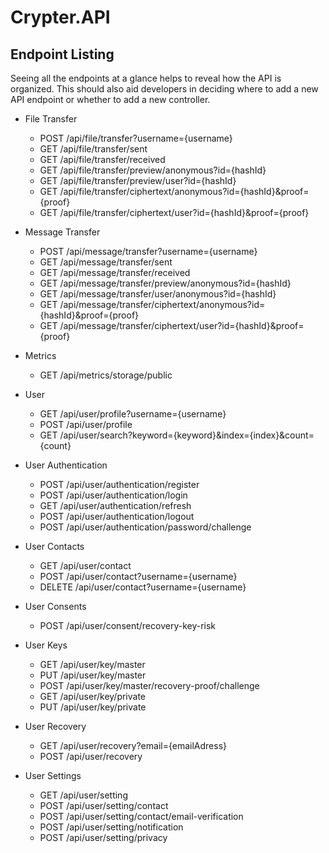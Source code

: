 # Crypter.API

## Endpoint Listing

Seeing all the endpoints at a glance helps to reveal how the API is organized.
This should also aid developers in deciding where to add a new API endpoint or whether to add a new controller.

* File Transfer
    * POST /api/file/transfer?username={username}
    * GET /api/file/transfer/sent
    * GET /api/file/transfer/received
    * GET /api/file/transfer/preview/anonymous?id={hashId}
    * GET /api/file/transfer/preview/user?id={hashId}
    * GET /api/file/transfer/ciphertext/anonymous?id={hashId}&proof={proof}
    * GET /api/file/transfer/ciphertext/user?id={hashId}&proof={proof}

* Message Transfer
   * POST /api/message/transfer?username={username}
   * GET /api/message/transfer/sent
   * GET /api/message/transfer/received
   * GET /api/message/transfer/preview/anonymous?id={hashId}
   * GET /api/message/transfer/user/anonymous?id={hashId}
   * GET /api/message/transfer/ciphertext/anonymous?id={hashId}&proof={proof}
   * GET /api/message/transfer/ciphertext/user?id={hashId}&proof={proof}

* Metrics
   * GET /api/metrics/storage/public

* User
   * GET /api/user/profile?username={username}
   * POST /api/user/profile
   * GET /api/user/search?keyword={keyword}&index={index}&count={count}

* User Authentication
   * POST /api/user/authentication/register
   * POST /api/user/authentication/login
   * GET /api/user/authentication/refresh
   * POST /api/user/authentication/logout
   * POST /api/user/authentication/password/challenge

* User Contacts
   * GET /api/user/contact
   * POST /api/user/contact?username={username}
   * DELETE /api/user/contact?username={username}

* User Consents
   * POST /api/user/consent/recovery-key-risk

* User Keys
   * GET /api/user/key/master
   * PUT /api/user/key/master
   * POST /api/user/key/master/recovery-proof/challenge
   * GET /api/user/key/private
   * PUT /api/user/key/private

* User Recovery
   * GET /api/user/recovery?email={emailAdress}
   * POST /api/user/recovery

* User Settings
   * GET /api/user/setting
   * POST /api/user/setting/contact
   * POST /api/user/setting/contact/email-verification
   * POST /api/user/setting/notification
   * POST /api/user/setting/privacy
